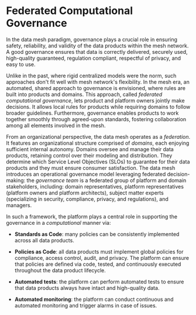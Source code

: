 # Federated Computational Governance

In the data mesh paradigm, governance plays a crucial role in ensuring safety, reliability, and validity of the data products within the mesh network. A good governance ensures that data is correctly delivered, securely used, high-quality guaranteed, regulation compliant, respectful of privacy, and easy to use. 

Unlike in the past, where rigid centralized models were the norm, such approaches don't fit well with mesh network's flexibility. In the mesh era, an automated, shared approach to governance is envisioned, where rules are built into products and domains. This approach, called *federated computational governance*, lets product and platform owners jointly make decisions. It allows local rules for products while requiring domains to follow broader guidelines. Furthermore, governance enables products to work together smoothly through agreed-upon standards, fostering collaboration among all elements involved in the mesh.

From an organizational perspective, the data mesh operates as a *federation*. It features an organizational structure comprised of *domains*, each enjoying sufficient internal autonomy. Domains oversee and manage their data products, retaining control over their modeling and distribution. They determine which Service Level Objectives (SLOs) to guarantee for their data products and they must ensure consumer satisfaction. The data mesh introduces an operational governance model leveraging federated decision-making: the *governance team* is a federated group of platform and domain stakeholders, including: domain representatives, platform representatives (platform owners and platform architects), subject matter experts (specializing in security, compliance, privacy, and regulations), and managers.

In such a framework, the platform plays a central role in supporting the governance in a *computational* manner via:

* **Standards as Code**: many policies can be consistently implemented across all data products.

* **Policies as Code**: all data products must implement global policies for compliance, access control, audit, and privacy. The platform can ensure that policies are defined via code, tested, and continuously executed throughout the data product lifecycle.

* **Automated tests**: the platform can perform automated tests to ensure that data products always have intact and high-quality data.

* **Automated monitoring**: the platform can conduct continuous and automated monitoring and trigger alarms in case of issues.